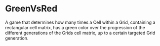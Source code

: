 # GreenVsRed
A game that determines how many times a Cell within a Grid, containing a rectangular cell matrix, has a green color over the progression of the different generations of the Grids cell matrix, up to a certain targeted Grid generation.
